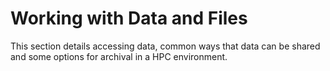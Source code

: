 # Working with Data and Files

This section details accessing data, common ways that data can be shared and some options for archival in a HPC environment. 
